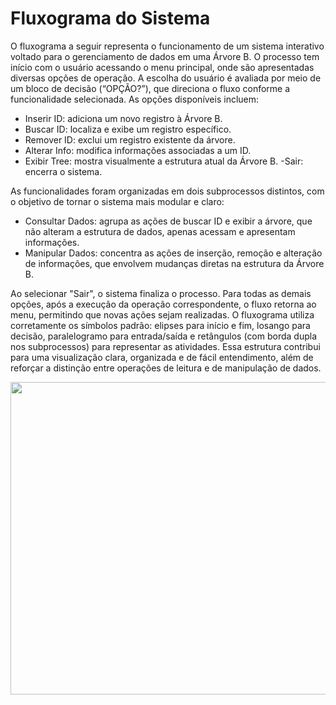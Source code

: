 # Fluxograma do Sistema

O fluxograma a seguir representa o funcionamento de um sistema interativo voltado para o gerenciamento de dados em uma Árvore B. O processo tem início com o usuário acessando o menu principal, onde são apresentadas diversas opções de operação. A escolha do usuário é avaliada por meio de um bloco de decisão (“OPÇÃO?”), que direciona o fluxo conforme a funcionalidade selecionada. As opções disponíveis incluem:
- Inserir ID: adiciona um novo registro à Árvore B.
- Buscar ID: localiza e exibe um registro específico.
- Remover ID: exclui um registro existente da árvore.
- Alterar Info: modifica informações associadas a um ID.
- Exibir Tree: mostra visualmente a estrutura atual da Árvore B.
-Sair: encerra o sistema.

As funcionalidades foram organizadas em dois subprocessos distintos, com o objetivo de tornar o sistema mais modular e claro:
- Consultar Dados: agrupa as ações de buscar ID e exibir a árvore, que não alteram a estrutura de dados, apenas acessam e apresentam informações.
- Manipular Dados: concentra as ações de inserção, remoção e alteração de informações, que envolvem mudanças diretas na estrutura da Árvore B.

Ao selecionar "Sair", o sistema finaliza o processo. Para todas as demais opções, após a execução da operação correspondente, o fluxo retorna ao menu, permitindo que novas ações sejam realizadas. O fluxograma utiliza corretamente os símbolos padrão: elipses para início e fim, losango para decisão, paralelogramo para entrada/saída e retângulos (com borda dupla nos subprocessos) para representar as atividades. Essa estrutura contribui para uma visualização clara, organizada e de fácil entendimento, além de reforçar a distinção entre operações de leitura e de manipulação de dados.


<p align="center">
  <img src="https://drive.google.com/uc?export=view&id=1Ba3r4TCXhvFGZ33L_ezlTu_wjoulwlDS" height="500"  width="1100"/>
</p>

